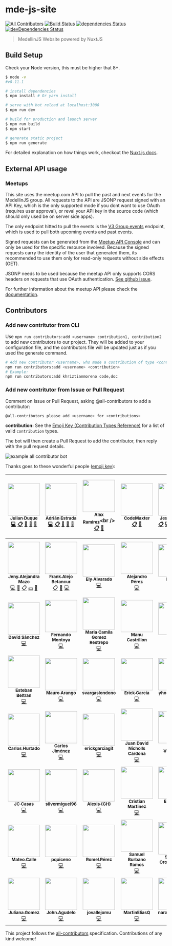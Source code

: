 # mde-js-site
[![All Contributors](https://img.shields.io/badge/all_contributors-55-orange.svg?style=flat-square)](#contributors)
[![Build Status](https://travis-ci.org/coljs/medellinjs.svg?branch=master)](https://travis-ci.org/coljs/medellinjs)
[![dependencies Status](https://david-dm.org/coljs/medellinjs/status.svg)](https://david-dm.org/coljs/medellinjs)
[![devDependencies Status](https://david-dm.org/coljs/medellinjs/dev-status.svg)](https://david-dm.org/coljs/medellinjs?type=dev)


> MedellinJS Website powered by NuxtJS

## Build Setup

Check your Node version, this must be higher that 8+.

``` bash
$ node -v
#v8.11.1

# install dependencies
$ npm install # Or yarn install

# serve with hot reload at localhost:3000
$ npm run dev

# build for production and launch server
$ npm run build
$ npm start

# generate static project
$ npm run generate
```

For detailed explanation on how things work, checkout the [Nuxt.js docs](https://github.com/nuxt/nuxt.js).


## External API usage

### Meetups

This site uses the meetup.com API to pull the past and next events for the MedellinJS group. All requests to the API are JSONP request signed with an API Key, which is the only supported mode if you dont want to use OAuth (requires user approval), or reval your API key in the source code (which should only used be on server side apps).

The only endpoint hitted to pull the events is the [V3 Group events](https://www.meetup.com/meetup_api/docs/:urlname/events/#list) endpoint, which is used to pull both upcoming events and past events.

Signed requests can be generated from the [Meetup API Console](https://www.meetup.com/meetup_api/console/) and can only be used for the specific resource involved. Because the signed requests carry the identity of the user that generated them, its recommended to use them only for read-only requests without side effects (GET).

JSONP needs to be used because the meetup API only supports CORS headers on requests that use OAuth authentication. [See github issue](https://github.com/meetup/api/issues/130).

For further information about the meetup API please check the [documentation](https://www.meetup.com/meetup_api/).

## Contributors

### Add new contritutor from CLI

Use `npm run contributors:add <username> contribution1, contribution2` to add new contributors to our project. They will be added to your configuration file, and the contributors file will be updated just as if you used the generate command.

```bash
# Add new contributor <username>, who made a contribution of type <contribution>
npm run contributors:add <username> <contribution>
# Example:
npm run contributors:add khriztianmoreno code,doc
```

### Add new contritutor from Issue or Pull Request

Comment on Issue or Pull Request, asking @all-contributors to add a contributor:

```bash
@all-contributors please add <username> for <contributions>
```

**contribution:** See the [Emoji Key (Contribution Types Reference)](https://allcontributors.org/docs/en/emoji-key) for a list of valid `contribution` types.

The bot will then create a Pull Request to add the contributor, then reply with the pull request details.

<img src="https://allcontributors.org/docs/assets/bot-usage.png" alt="example all contributor bot" />

Thanks goes to these wonderful people ([emoji key](https://github.com/kentcdodds/all-contributors#emoji-key)):

<!-- ALL-CONTRIBUTORS-LIST:START - Do not remove or modify this section -->
<!-- prettier-ignore -->
| [<img src="https://avatars3.githubusercontent.com/u/733877?v=4" width="100px;"/><br /><sub><b>Julian Duque</b></sub>](http://about.me/julianduque)<br />[💻](https://github.com/coljs/medellinjs/commits?author=julianduque "Code") [📋](#eventOrganizing-julianduque "Event Organizing") [📢](#talk-julianduque "Talks") [👀](#review-julianduque "Reviewed Pull Requests") [📝](#blog-julianduque "Blogposts") | [<img src="https://avatars1.githubusercontent.com/u/1189785?v=4" width="100px;"/><br /><sub><b>Adrián Estrada</b></sub>](https://github.com/edsadr)<br />[💻](https://github.com/coljs/medellinjs/commits?author=edsadr "Code") [📋](#eventOrganizing-edsadr "Event Organizing") [📢](#talk-edsadr "Talks") [👀](#review-edsadr "Reviewed Pull Requests") [📝](#blog-edsadr "Blogposts") | [<img src="https://avatars3.githubusercontent.com/u/1482473?v=4" width="100px;"/><br /><sub><b>Alex Ramirez</b></sub>](http://twitter.com/RamirezAlex_)<br />[📋](#eventOrganizing-RamirezAlex "Event Organizing") [📢](#talk-RamirezAlex "Talks") | [<img src="https://avatars2.githubusercontent.com/u/3019827?v=4" width="100px;"/><br /><sub><b>CodeMaxter</b></sub>](https://github.com/CodeMaxter)<br />[📋](#eventOrganizing-CodeMaxter "Event Organizing") [📢](#talk-CodeMaxter "Talks") | [<img src="https://avatars0.githubusercontent.com/u/1205255?v=4" width="100px;"/><br /><sub><b>Jesse cogollo</b></sub>](http://jessecogollo.me/)<br />[📋](#eventOrganizing-jessecogollo "Event Organizing") [💻](https://github.com/coljs/medellinjs/commits?author=jessecogollo "Code") [📖](https://github.com/coljs/medellinjs/commits?author=jessecogollo "Documentation") [💵](#financial-jessecogollo "Financial") [👀](#review-jessecogollo "Reviewed Pull Requests") [📢](#talk-jessecogollo "Talks") | [<img src="https://avatars1.githubusercontent.com/u/1481964?v=4" width="100px;"/><br /><sub><b>Khriztian Moreno</b></sub>](http://khriztianmoreno.com/)<br />[💻](https://github.com/coljs/medellinjs/commits?author=khriztianmoreno "Code") [📖](https://github.com/coljs/medellinjs/commits?author=khriztianmoreno "Documentation") [👀](#review-khriztianmoreno "Reviewed Pull Requests") [📢](#talk-khriztianmoreno "Talks") [🐛](https://github.com/coljs/medellinjs/issues?q=author%3Akhriztianmoreno "Bug reports") [🎨](#design-khriztianmoreno "Design") | [<img src="https://avatars2.githubusercontent.com/u/14205513?v=4" width="100px;"/><br /><sub><b>Maria Fernanda Serna Arboleda</b></sub>](http://mafesernaarboleda.co/)<br />[📋](#eventOrganizing-mafesernaarboleda "Event Organizing") [📢](#talk-mafesernaarboleda "Talks") [🔍](#fundingFinding-mafesernaarboleda "Funding Finding") |
| :---: | :---: | :---: | :---: | :---: | :---: | :---: |
| [<img src="https://avatars1.githubusercontent.com/u/2567952?v=4" width="100px;"/><br /><sub><b>Jeny Alejandra Mazo</b></sub>](https://github.com/JenyMzo)<br />[💻](https://github.com/coljs/medellinjs/commits?author=JenyMzo "Code") [🎨](#design-JenyMzo "Design") [📋](#eventOrganizing-JenyMzo "Event Organizing") [💵](#financial-JenyMzo "Financial") [📢](#talk-JenyMzo "Talks") | [<img src="https://avatars3.githubusercontent.com/u/9942486?v=4" width="100px;"/><br /><sub><b>Frank Alejo Betancur</b></sub>](https://github.com/Krank2me)<br />[📋](#eventOrganizing-Krank2me "Event Organizing") [📢](#talk-Krank2me "Talks") [💻](https://github.com/coljs/medellinjs/commits?author=Krank2me "Code") | [<img src="https://avatars1.githubusercontent.com/u/545352?v=4" width="100px;"/><br /><sub><b>Ely Alvarado</b></sub>](https://github.com/elyalvarado)<br />[💻](https://github.com/coljs/medellinjs/commits?author=elyalvarado "Code") | [<img src="https://avatars2.githubusercontent.com/u/6346032?v=4" width="100px;"/><br /><sub><b>Alejandro Pérez</b></sub>](https://www.galej.net)<br />[💻](https://github.com/coljs/medellinjs/commits?author=alejandr0pg "Code") | [<img src="https://avatars0.githubusercontent.com/u/9753149?v=4" width="100px;"/><br /><sub><b>Iva Villa</b></sub>](https://github.com/IvanVilla1585)<br />[💻](https://github.com/coljs/medellinjs/commits?author=IvanVilla1585 "Code") | [<img src="https://avatars0.githubusercontent.com/u/6179522?v=4" width="100px;"/><br /><sub><b>Juan Pablo Romero Mendoza</b></sub>](https://twitter.com/JuanpRM)<br />[💻](https://github.com/coljs/medellinjs/commits?author=Addin "Code") | [<img src="https://avatars0.githubusercontent.com/u/15912958?v=4" width="100px;"/><br /><sub><b>Juan David Maldonado Gómez</b></sub>](https://github.com/jdmaldonado)<br />[💻](https://github.com/coljs/medellinjs/commits?author=jdmaldonado "Code") |
| [<img src="https://avatars2.githubusercontent.com/u/2999604?v=4" width="100px;"/><br /><sub><b>David Sánchez</b></sub>](https://d4vsanchez.dev)<br />[💻](https://github.com/coljs/medellinjs/commits?author=d4vsanchez "Code") | [<img src="https://avatars0.githubusercontent.com/u/1002461?v=4" width="100px;"/><br /><sub><b>Fernando Montoya</b></sub>](https://montogeek.com)<br />[💻](https://github.com/coljs/medellinjs/commits?author=montogeek "Code") | [<img src="https://avatars2.githubusercontent.com/u/16061815?v=4" width="100px;"/><br /><sub><b>Maria Camila Gomez Restrepo</b></sub>](http://www.camigomez.me/)<br />[💻](https://github.com/coljs/medellinjs/commits?author=camigomezdev "Code") | [<img src="https://avatars2.githubusercontent.com/u/10585946?v=4" width="100px;"/><br /><sub><b>Manu Castrillon</b></sub>](https://github.com/ManuCastrillonM)<br />[💻](https://github.com/coljs/medellinjs/commits?author=ManuCastrillonM "Code") | [<img src="https://avatars1.githubusercontent.com/u/421398?v=4" width="100px;"/><br /><sub><b>Daniel</b></sub>](http://crowdswap.com)<br />[💻](https://github.com/coljs/medellinjs/commits?author=ErunamoJAZZ "Code") | [<img src="https://avatars0.githubusercontent.com/u/25666614?v=4" width="100px;"/><br /><sub><b>Cristian Mosquera</b></sub>](http://www.cristianmosquera.com)<br />[💻](https://github.com/coljs/medellinjs/commits?author=CMOW5 "Code") | [<img src="https://avatars3.githubusercontent.com/u/11249129?v=4" width="100px;"/><br /><sub><b>Catalina Meneses</b></sub>](https://github.com/kathcode)<br />[💻](https://github.com/coljs/medellinjs/commits?author=kathcode "Code") |
| [<img src="https://avatars3.githubusercontent.com/u/227916?v=4" width="100px;"/><br /><sub><b>Esteban Beltran</b></sub>](https://github.com/academo)<br />[💻](https://github.com/coljs/medellinjs/commits?author=academo "Code") | [<img src="https://avatars0.githubusercontent.com/u/17830182?v=4" width="100px;"/><br /><sub><b>Mauro Arango</b></sub>](http://www.vendevirtual.com)<br />[💻](https://github.com/coljs/medellinjs/commits?author=mauroarango "Code") | [<img src="https://avatars0.githubusercontent.com/u/14265560?v=4" width="100px;"/><br /><sub><b>svargaslondono</b></sub>](https://github.com/svargaslondono)<br />[💻](https://github.com/coljs/medellinjs/commits?author=svargaslondono "Code") | [<img src="https://avatars2.githubusercontent.com/u/7244087?v=4" width="100px;"/><br /><sub><b>Erick Garcia</b></sub>](https://github.com/erick2014)<br />[💻](https://github.com/coljs/medellinjs/commits?author=erick2014 "Code") | [<img src="https://avatars2.githubusercontent.com/u/14320037?v=4" width="100px;"/><br /><sub><b>yhorman perez</b></sub>](https://github.com/yhormanp)<br />[💻](https://github.com/coljs/medellinjs/commits?author=yhormanp "Code") | [<img src="https://avatars0.githubusercontent.com/u/315504?v=4" width="100px;"/><br /><sub><b>Andrés Bedoya</b></sub>](https://gecken.co/)<br />[💻](https://github.com/coljs/medellinjs/commits?author=Angelfire "Code") | [<img src="https://avatars2.githubusercontent.com/u/23508830?v=4" width="100px;"/><br /><sub><b>Camilo Ocampo</b></sub>](http://linkedin.com/in/camiloog/)<br />[💻](https://github.com/coljs/medellinjs/commits?author=camiloog "Code") |
| [<img src="https://avatars0.githubusercontent.com/u/16230284?v=4" width="100px;"/><br /><sub><b>Carlos Hurtado</b></sub>](https://github.com/Greshot)<br />[💻](https://github.com/coljs/medellinjs/commits?author=Greshot "Code") | [<img src="https://avatars0.githubusercontent.com/u/12085981?v=4" width="100px;"/><br /><sub><b>Carlos Jiménez</b></sub>](https://github.com/cojimene)<br />[💻](https://github.com/coljs/medellinjs/commits?author=cojimene "Code") | [<img src="https://avatars2.githubusercontent.com/u/36075313?v=4" width="100px;"/><br /><sub><b>erickgarciagit</b></sub>](https://github.com/michel1024)<br />[💻](https://github.com/coljs/medellinjs/commits?author=michel1024 "Code") | [<img src="https://avatars3.githubusercontent.com/u/2154886?v=4" width="100px;"/><br /><sub><b>Juan David Nicholls Cardona</b></sub>](http://nicholls.co/)<br />[💻](https://github.com/coljs/medellinjs/commits?author=jdnichollsc "Code") | [<img src="https://avatars1.githubusercontent.com/u/1382824?v=4" width="100px;"/><br /><sub><b>Pablo Velásquez</b></sub>](https://github.com/pablovem)<br />[💻](https://github.com/coljs/medellinjs/commits?author=pablovem "Code") | [<img src="https://avatars3.githubusercontent.com/u/5376762?v=4" width="100px;"/><br /><sub><b>Santiago Blanco</b></sub>](https://github.com/santiblanko)<br />[💻](https://github.com/coljs/medellinjs/commits?author=santiblanko "Code") | [<img src="https://avatars2.githubusercontent.com/u/21073419?v=4" width="100px;"/><br /><sub><b>Alejandro Garcia Serna</b></sub>](https://github.com/alejogs4)<br />[💻](https://github.com/coljs/medellinjs/commits?author=alejogs4 "Code") |
| [<img src="https://avatars3.githubusercontent.com/u/5000478?v=4" width="100px;"/><br /><sub><b>JC Casas</b></sub>](https://github.com/jaceee)<br />[💻](https://github.com/coljs/medellinjs/commits?author=jaceee "Code") | [<img src="https://avatars3.githubusercontent.com/u/41841776?v=4" width="100px;"/><br /><sub><b>silvermiguel96</b></sub>](https://github.com/silvermiguel96)<br />[💻](https://github.com/coljs/medellinjs/commits?author=silvermiguel96 "Code") | [<img src="https://avatars3.githubusercontent.com/u/7406773?v=4" width="100px;"/><br /><sub><b>Alexis (GH)</b></sub>](https://github.com/alexeimun)<br />[💻](https://github.com/coljs/medellinjs/commits?author=alexeimun "Code") | [<img src="https://avatars0.githubusercontent.com/u/2459170?v=4" width="100px;"/><br /><sub><b>Cristian Martinez</b></sub>](https://cristianmartinez.co)<br />[💻](https://github.com/coljs/medellinjs/commits?author=cristianmartinez "Code") | [<img src="https://avatars3.githubusercontent.com/u/23043466?v=4" width="100px;"/><br /><sub><b>Estefanny Seguro</b></sub>](https://github.com/eseguro)<br />[💻](https://github.com/coljs/medellinjs/commits?author=eseguro "Code") | [<img src="https://avatars2.githubusercontent.com/u/16828751?v=4" width="100px;"/><br /><sub><b>gabynr</b></sub>](https://github.com/gabynr)<br />[💻](https://github.com/coljs/medellinjs/commits?author=gabynr "Code") | [<img src="https://avatars0.githubusercontent.com/u/1114740?v=4" width="100px;"/><br /><sub><b>Jose Miguel</b></sub>](https://brodevhood.firebaseapp.com/)<br />[💻](https://github.com/coljs/medellinjs/commits?author=josepplloo "Code") |
| [<img src="https://avatars1.githubusercontent.com/u/6528566?v=4" width="100px;"/><br /><sub><b>Mateo Calle</b></sub>](https://github.com/Mathius17)<br />[💻](https://github.com/coljs/medellinjs/commits?author=Mathius17 "Code") | [<img src="https://avatars0.githubusercontent.com/u/25255489?v=4" width="100px;"/><br /><sub><b>pquiceno</b></sub>](https://github.com/pquiceno)<br />[💻](https://github.com/coljs/medellinjs/commits?author=pquiceno "Code") | [<img src="https://avatars2.githubusercontent.com/u/1393135?v=4" width="100px;"/><br /><sub><b>Romel Pérez</b></sub>](https://RomelPerez.com)<br />[💻](https://github.com/coljs/medellinjs/commits?author=romelperez "Code") | [<img src="https://avatars2.githubusercontent.com/u/1578540?v=4" width="100px;"/><br /><sub><b>Samuel Burbano Ramos</b></sub>](https://iosamuel.dev)<br />[💻](https://github.com/coljs/medellinjs/commits?author=iosamuel "Code") | [<img src="https://avatars3.githubusercontent.com/u/1175402?v=4" width="100px;"/><br /><sub><b>Sergio C. Orozco Torres</b></sub>](http://www.secorto.com)<br />[💻](https://github.com/coljs/medellinjs/commits?author=Scot3004 "Code") | [<img src="https://avatars3.githubusercontent.com/u/3765508?v=4" width="100px;"/><br /><sub><b>Wbert Adrián Castro Vera</b></sub>](https://dobleuber.github.io/)<br />[💻](https://github.com/coljs/medellinjs/commits?author=dobleuber "Code") | [<img src="https://avatars0.githubusercontent.com/u/38740074?v=4" width="100px;"/><br /><sub><b>Brandon Villamizar</b></sub>](https://github.com/brandonvg89)<br />[💻](https://github.com/coljs/medellinjs/commits?author=brandonvg89 "Code") |
| [<img src="https://avatars3.githubusercontent.com/u/54291087?v=4" width="100px;"/><br /><sub><b>Juliana Gomez</b></sub>](https://github.com/gmzjuliana)<br />[💻](https://github.com/coljs/medellinjs/commits?author=gmzjuliana "Code") | [<img src="https://avatars1.githubusercontent.com/u/6097506?v=4" width="100px;"/><br /><sub><b>John Agudelo</b></sub>](http://www.osgroup.co)<br />[💻](https://github.com/coljs/medellinjs/commits?author=jdaison "Code") | [<img src="https://avatars3.githubusercontent.com/u/34073258?v=4" width="100px;"/><br /><sub><b>jovallejomu</b></sub>](https://github.com/jovallejomu)<br />[💻](https://github.com/coljs/medellinjs/commits?author=jovallejomu "Code") | [<img src="https://avatars0.githubusercontent.com/u/10585976?v=4" width="100px;"/><br /><sub><b>MartinEliasQ</b></sub>](https://github.com/MartinEliasQ)<br />[💻](https://github.com/coljs/medellinjs/commits?author=MartinEliasQ "Code") | [<img src="https://avatars3.githubusercontent.com/u/10857460?v=4" width="100px;"/><br /><sub><b>naranjitagolden</b></sub>](http://naranjitagolden.flavors.me/)<br />[💻](https://github.com/coljs/medellinjs/commits?author=naranjitagolden "Code") | [<img src="https://avatars3.githubusercontent.com/u/36453706?v=4" width="100px;"/><br /><sub><b>Skouro</b></sub>](https://github.com/Skouro)<br />[💻](https://github.com/coljs/medellinjs/commits?author=Skouro "Code") |
<!-- ALL-CONTRIBUTORS-LIST:END -->

This project follows the [all-contributors](https://github.com/kentcdodds/all-contributors) specification. Contributions of any kind welcome!
